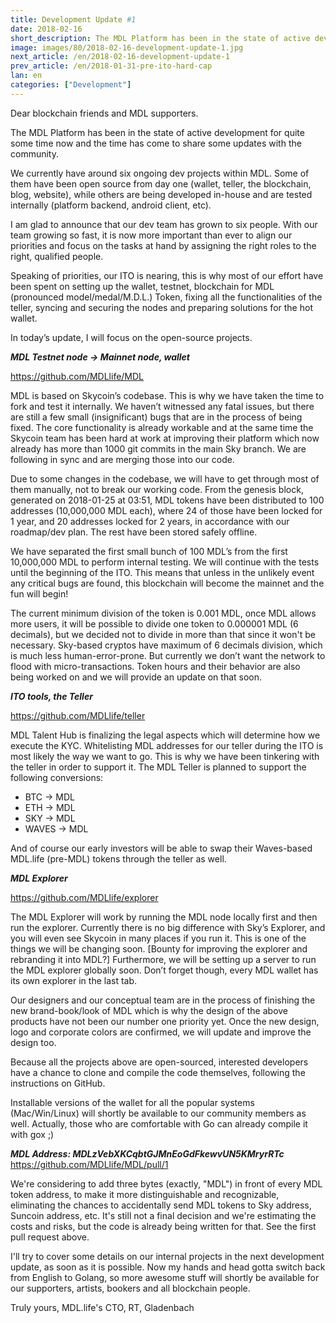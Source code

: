 ```yaml
---
title: Development Update #1
date: 2018-02-16
short_description: The MDL Platform has been in the state of active development for quite some time now.
image: images/80/2018-02-16-development-update-1.jpg
next_article: /en/2018-02-16-development-update-1
prev_article: /en/2018-01-31-pre-ito-hard-cap
lan: en
categories: ["Development"]
---
```



Dear blockchain friends and MDL supporters.

The MDL Platform has been in the state of active development for quite some time now and the time has come to share some updates with the community.

We currently have around six ongoing dev projects within MDL. Some of them have been open source from day one (wallet, teller, the blockchain, blog, website), while others are being developed in-house and are tested internally (platform backend, android client, etc).

I am glad to announce that our dev team has grown to six people. With our team growing so fast, it is now more important than ever to align our priorities and focus on the tasks at hand by assigning the right roles to the right, qualified people.

Speaking of priorities, our ITO is nearing, this is why most of our effort have been spent on setting up the wallet, testnet, blockchain for MDL (pronounced model/medal/M.D.L.) Token, fixing all the functionalities of the teller, syncing and securing the nodes and preparing solutions for the hot wallet.

In today’s update, I will focus on the open-source projects.


***MDL Testnet node -> Mainnet node, wallet***

https://github.com/MDLlife/MDL

MDL is based on Skycoin’s codebase. This is why we have taken the time to fork and test it internally. We haven’t witnessed any fatal issues, but there are still a few small (insignificant) bugs that are in the process of being fixed. The core functionality is already workable and at the same time the Skycoin team has been hard at work at improving their platform which now already has more than 1000 git commits in the main Sky branch. We are following in sync and are merging those into our code.

Due to some changes in the codebase, we will have to get through most of them manually, not to break our working code. From the genesis block, generated on 2018-01-25 at 03:51, MDL tokens have been distributed to 100 addresses (10,000,000 MDL each), where 24 of those have been locked for 1 year, and 20 addresses locked for 2 years, in accordance with our roadmap/dev plan. The rest have been stored safely offline.

We have separated the first small bunch of 100 MDL’s from the first 10,000,000 MDL to perform internal testing. We will continue with the tests until the beginning of the ITO. This means that unless in the unlikely event any critical bugs are found, this blockchain will become the mainnet and the fun will begin!

The current minimum division of the token is 0.001 MDL, once MDL allows more users, it will be possible to divide one token to 0.000001 MDL (6 decimals), but we decided not to divide in more than that since it won't be necessary. Sky-based cryptos have maximum of 6 decimals division, which is much less human-error-prone. But currently we don’t want the network to flood with micro-transactions. Token hours and their behavior are also being worked on and we will provide an update on that soon.

***ITO tools, the Teller***

https://github.com/MDLlife/teller

MDL Talent Hub is finalizing the legal aspects which will determine how we execute the KYC. Whitelisting MDL addresses for our teller during the ITO is most likely the way we want to go. This is why we have been tinkering with the teller in order to support it. The MDL Teller is planned to support the following conversions:

 * BTC -> MDL
 * ETH -> MDL
 * SKY -> MDL
 * WAVES -> MDL

And of course our early investors will be able to swap their Waves-based MDL.life (pre-MDL) tokens through the teller as well.

***MDL Explorer***

https://github.com/MDLlife/explorer

The MDL Explorer will work by running the MDL node locally first and then run the explorer. Currently there is no big difference with Sky’s Explorer, and you will even see Skycoin in many places if you run it. This is one of the things we will be changing soon. [Bounty for improving the explorer and rebranding it into MDL?] Furthermore, we will be setting up a server to run the MDL explorer globally soon. Don’t forget though, every MDL wallet has its own explorer in the last tab.

Our designers and our conceptual team are in the process of finishing the new brand-book/look of MDL which is why the design of the above products have not been our number one priority yet. Once the new design, logo and corporate colors are confirmed, we will update and improve the design too.

Because all the projects above are open-sourced, interested developers have a chance to clone and compile the code themselves, following the instructions on GitHub.

Installable versions of the wallet for all the popular systems (Mac/Win/Linux) will shortly be available to our community members as well. Actually, those who are comfortable with Go can already compile it with gox ;)

***MDL Address: MDLzVebXKCqbtGJMnEoGdFkewvUN5KMryrRTc***
https://github.com/MDLlife/MDL/pull/1

We're considering to add three bytes (exactly, "MDL") in front of every MDL token address, to make it more distinguishable and recognizable, eliminating the chances to accidentally send MDL tokens to Sky address, Suncoin address, etc.
It's still not a final decision and we're estimating the costs and risks, but the code is already being written for that. See the first pull request above.


I'll try to cover some details on our internal projects in the next development update, as soon as it is possible. Now my hands and head gotta switch back from English to Golang, so more awesome stuff will shortly be available for our supporters, artists, bookers and all blockchain people.


Truly yours,
MDL.life's CTO, RT, Gladenbach
